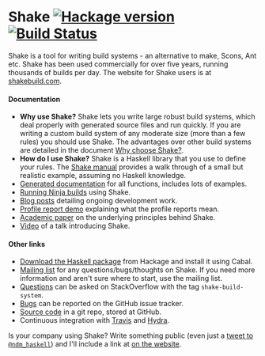 # Shake [![Hackage version](https://img.shields.io/hackage/v/shake.svg?style=flat)](https://hackage.haskell.org/package/shake) [![Build Status](https://img.shields.io/travis/ndmitchell/shake.svg?style=flat)](https://travis-ci.org/ndmitchell/shake)

Shake is a tool for writing build systems - an alternative to make, Scons, Ant etc. Shake has been used commercially for over five years, running thousands of builds per day. The website for Shake users is at [shakebuild.com](http://shakebuild.com).

#### Documentation

* **Why use Shake?** Shake lets you write large robust build systems, which deal properly with generated source files and run quickly. If you are writing a custom build system of any moderate size (more than a few rules) you should use Shake. The advantages over other build systems are detailed in the document [Why choose Shake?](https://github.com/ndmitchell/shake/blob/master/docs/Why.md#readme).
* **How do I use Shake?** Shake is a Haskell library that you use to define your rules. The [Shake manual](https://github.com/ndmitchell/shake/blob/master/docs/Manual.md#readme) provides a walk through of a small but realistic example, assuming no Haskell knowledge.
* [Generated documentation](http://hackage.haskell.org/packages/archive/shake/latest/doc/html/Development-Shake.html) for all functions, includes lots of examples.
* [Running Ninja builds](https://github.com/ndmitchell/shake/blob/master/docs/Ninja.md#readme) using Shake.
* [Blog posts](http://neilmitchell.blogspot.co.uk/search/label/shake) detailing ongoing development work.
* [Profile report demo](https://cdn.rawgit.com/ndmitchell/shake/35fbe03c8d3bafeae17b58af89497ff3fdd54b22/html/demo.html) explaining what the profile reports mean.
* [Academic paper](http://community.haskell.org/~ndm/downloads/paper-shake_before_building-10_sep_2012.pdf) on the underlying principles behind Shake.
* [Video](http://www.youtube.com/watch?v=xYCPpXVlqFM) of a talk introducing Shake.

#### Other links

* [Download the Haskell package](http://hackage.haskell.org/package/shake) from Hackage and install it using Cabal.
* [Mailing list](https://groups.google.com/forum/?fromgroups#!forum/shake-build-system) for any questions/bugs/thoughts on Shake. If you need more information and aren't sure where to start, use the mailing list.
* [Questions](http://stackoverflow.com/questions/tagged/shake-build-system) can be asked on StackOverflow with the tag `shake-build-system`.
* [Bugs](https://github.com/ndmitchell/shake/issues) can be reported on the GitHub issue tracker.
* [Source code](http://github.com/ndmitchell/shake) in a git repo, stored at GitHub.
* Continuous integration with [Travis](https://travis-ci.org/ndmitchell/shake) and [Hydra](http://hydra.cryp.to/jobset/shake/master).

Is your company using Shake? Write something public (even just a [tweet  to `@ndm_haskell`](https://twitter.com/ndm_haskell)) and I'll include a link at [on the website](http://shakebuild.com/#who-uses-shake).

